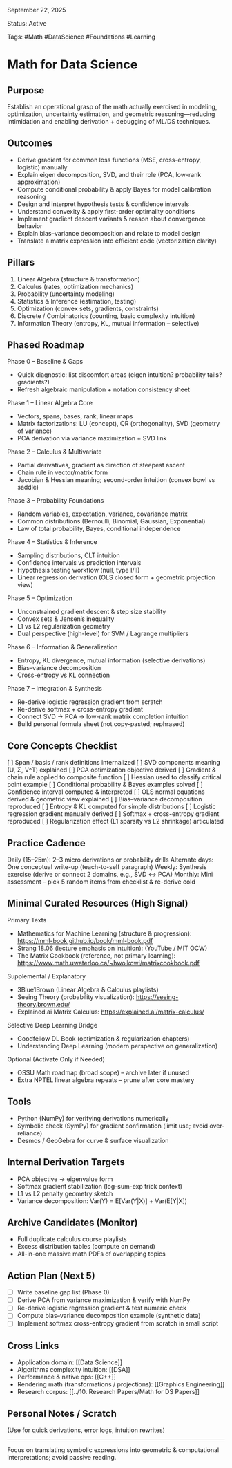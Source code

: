 September 22, 2025

Status: Active

Tags: #Math #DataScience #Foundations #Learning

# Math for Data Science

## Purpose
Establish an operational grasp of the math actually exercised in modeling, optimization, uncertainty estimation, and geometric reasoning—reducing intimidation and enabling derivation + debugging of ML/DS techniques.

## Outcomes
- Derive gradient for common loss functions (MSE, cross-entropy, logistic) manually
- Explain eigen decomposition, SVD, and their role (PCA, low-rank approximation)
- Compute conditional probability & apply Bayes for model calibration reasoning
- Design and interpret hypothesis tests & confidence intervals
- Understand convexity & apply first-order optimality conditions
- Implement gradient descent variants & reason about convergence behavior
- Explain bias–variance decomposition and relate to model design
- Translate a matrix expression into efficient code (vectorization clarity)

## Pillars
1. Linear Algebra (structure & transformation)
2. Calculus (rates, optimization mechanics)
3. Probability (uncertainty modeling)
4. Statistics & Inference (estimation, testing)
5. Optimization (convex sets, gradients, constraints)
6. Discrete / Combinatorics (counting, basic complexity intuition)
7. Information Theory (entropy, KL, mutual information – selective)

## Phased Roadmap
Phase 0 – Baseline & Gaps
- Quick diagnostic: list discomfort areas (eigen intuition? probability tails? gradients?)
- Refresh algebraic manipulation + notation consistency sheet

Phase 1 – Linear Algebra Core
- Vectors, spans, bases, rank, linear maps
- Matrix factorizations: LU (concept), QR (orthogonality), SVD (geometry of variance)
- PCA derivation via variance maximization + SVD link

Phase 2 – Calculus & Multivariate
- Partial derivatives, gradient as direction of steepest ascent
- Chain rule in vector/matrix form
- Jacobian & Hessian meaning; second-order intuition (convex bowl vs saddle)

Phase 3 – Probability Foundations
- Random variables, expectation, variance, covariance matrix
- Common distributions (Bernoulli, Binomial, Gaussian, Exponential)
- Law of total probability, Bayes, conditional independence

Phase 4 – Statistics & Inference
- Sampling distributions, CLT intuition
- Confidence intervals vs prediction intervals
- Hypothesis testing workflow (null, type I/II)
- Linear regression derivation (OLS closed form + geometric projection view)

Phase 5 – Optimization
- Unconstrained gradient descent & step size stability
- Convex sets & Jensen’s inequality
- L1 vs L2 regularization geometry
- Dual perspective (high-level) for SVM / Lagrange multipliers

Phase 6 – Information & Generalization
- Entropy, KL divergence, mutual information (selective derivations)
- Bias–variance decomposition
- Cross-entropy vs KL connection

Phase 7 – Integration & Synthesis
- Re-derive logistic regression gradient from scratch
- Re-derive softmax + cross-entropy gradient
- Connect SVD → PCA → low-rank matrix completion intuition
- Build personal formula sheet (not copy-pasted; rephrased)

## Core Concepts Checklist
[ ] Span / basis / rank definitions internalized
[ ] SVD components meaning (U, Σ, V^T) explained
[ ] PCA optimization objective derived
[ ] Gradient & chain rule applied to composite function
[ ] Hessian used to classify critical point example
[ ] Conditional probability & Bayes examples solved
[ ] Confidence interval computed & interpreted
[ ] OLS normal equations derived & geometric view explained
[ ] Bias–variance decomposition reproduced
[ ] Entropy & KL computed for simple distributions
[ ] Logistic regression gradient manually derived
[ ] Softmax + cross-entropy gradient reproduced
[ ] Regularization effect (L1 sparsity vs L2 shrinkage) articulated

## Practice Cadence
Daily (15–25m): 2–3 micro derivations or probability drills
Alternate days: One conceptual write-up (teach-to-self paragraph)
Weekly: Synthesis exercise (derive or connect 2 domains, e.g., SVD ↔ PCA)
Monthly: Mini assessment – pick 5 random items from checklist & re-derive cold

## Minimal Curated Resources (High Signal)
Primary Texts
- Mathematics for Machine Learning (structure & progression): https://mml-book.github.io/book/mml-book.pdf
- Strang 18.06 (lecture emphasis on intuition): (YouTube / MIT OCW)
- The Matrix Cookbook (reference, not primary learning): https://www.math.uwaterloo.ca/~hwolkowi/matrixcookbook.pdf

Supplemental / Explanatory
- 3Blue1Brown (Linear Algebra & Calculus playlists)
- Seeing Theory (probability visualization): https://seeing-theory.brown.edu/
- Explained.ai Matrix Calculus: https://explained.ai/matrix-calculus/

Selective Deep Learning Bridge
- Goodfellow DL Book (optimization & regularization chapters)
- Understanding Deep Learning (modern perspective on generalization)

Optional (Activate Only if Needed)
- OSSU Math roadmap (broad scope) – archive later if unused
- Extra NPTEL linear algebra repeats – prune after core mastery

## Tools
- Python (NumPy) for verifying derivations numerically
- Symbolic check (SymPy) for gradient confirmation (limit use; avoid over-reliance)
- Desmos / GeoGebra for curve & surface visualization

## Internal Derivation Targets
- PCA objective → eigenvalue form
- Softmax gradient stabilization (log-sum-exp trick context)
- L1 vs L2 penalty geometry sketch
- Variance decomposition: Var(Y) = E[Var(Y|X)] + Var(E[Y|X])

## Archive Candidates (Monitor)
- Full duplicate calculus course playlists
- Excess distribution tables (compute on demand)
- All-in-one massive math PDFs of overlapping topics

## Action Plan (Next 5)
- [ ] Write baseline gap list (Phase 0)
- [ ] Derive PCA from variance maximization & verify with NumPy
- [ ] Re-derive logistic regression gradient & test numeric check
- [ ] Compute bias–variance decomposition example (synthetic data)
- [ ] Implement softmax cross-entropy gradient from scratch in small script

## Cross Links
- Application domain: [[Data Science]]
- Algorithms complexity intuition: [[DSA]]
- Performance & native ops: [[C++]]
- Rendering math (transformations / projections): [[Graphics Engineering]]
- Research corpus: [[../10. Research Papers/Math for DS Papers]]

## Personal Notes / Scratch
(Use for quick derivations, error logs, intuition rewrites)

---
Focus on translating symbolic expressions into geometric & computational interpretations; avoid passive reading.